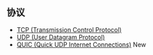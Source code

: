 ## 协议

- [TCP (Transmission Control Protocol)](https://baike.baidu.com/item/TCP/33012?fr=aladdin)
- [UDP (User Datagram Protocol)](https://baike.baidu.com/item/UDP)
- [QUIC (Quick UDP Internet Connections)](https://baike.baidu.com/item/QUIC) New

